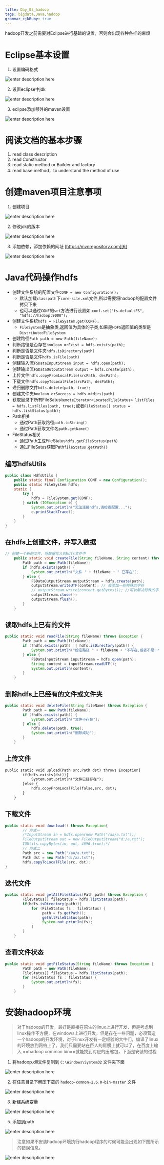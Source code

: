 ```yaml
---
title: Day_03_hadoop
tags: bigdata,Java,hadoop
grammar_cjkRuby: true
---
```


hadoop开发之前需要对Eclipse进行基础的设置，否则会出现各种各样的麻烦

# Eclipse基本设置

1. 设置编码格式

![enter description here][1]

2. 设置eclipse中jdk

![enter description here][2]


3. eclipse添加额外的maven设置

![enter description here][3]

# 阅读文档的基本步骤

1. read class description
2. read Constructor
3. read static method or Builder and factory
4. read base method，to understand the method of use

# 创建maven项目注意事项
1. 创建项目

![enter description here][4]

2. 修改jdk的版本

![enter description here][5]

3. 添加依赖，添加依赖的网址 [https://mvnrepository.com][6]

![enter description here][7]

# Java代码操作hdfs

- 创建文件系统的配置文件`CONF = new Configuration();`
	- 默认加载`classpath`下`core-site.xml`文件,所以需要将hadoop的配置文件拷贝下来
	- 也可以通过`CONF`的`set`方法进行设置如:`conf.set("fs.defaultFS", "hdfs://hadoop:9000");`
- 创建文件系统`hdfs = FileSystem.get(CONF);`
	- `FileSystem`是抽象类,返回值为具体的子类,如果是`HDFS`返回值的类型是`DistributedFileSystem`
- 创建路径`Path path = new Path(fileName);`
- 判断路径是否存在`boolean orExist = hdfs.exists(path);`
- 判断是否是文件夹`hdfs.isDirectory(path)`
- 判断是否是文件`hdfs.isFile(path)`
- 创建输入流`FSDataInputStream input = hdfs.open(path);`
- 创建输出流`FSDataOutputStream output = hdfs.create(path);`
- 上传文件`hdfs.copyFromLocalFile(srcPath, desPath);`
- 下载文件`hdfs.copyToLocalFile(srcPath, desPath);`
- 递归删除文件`hdfs.delete(path, true);`
- 创建文件夹`boolean orSuccess = hdfs.mkdirs(path)`
- 获取目录下所有FileSatus`RemoteIterator<LocatedFileStatus> listFiles = hdfs.listFiles(path, true);`或者`FileStatus[] status = hdfs.listStatus(path);`
- Path相关
	- 通过Path获取路径`path.toString()`
	- 通过Path获取文件名`path.getName()`
- FileStatus相关
	- 通过Path生成FileStatus`hdfs.getFileStatus(path)`
	- 通过FileSatus获取Path`fileStatus.getPath()`

## 编写hdfsUtils

``` java
public class HdfsUtils {
	public static final Configuration CONF = new Configuration();
	public static FileSystem hdfs;
	static {
		try {
			hdfs = FileSystem.get(CONF);
		} catch (IOException e) {
			System.out.println("无法连接hdfs,请检查配置...");
			e.printStackTrace();
		}
	}
}
```

## 在hdfs上创建文件，并写入数据

``` java
// 创建一个新的文件，将数据写入到hdfs文件中
	public static void createFile(String fileName, String content) throws Exception {
		Path path = new Path(fileName);
		if (hdfs.exists(path)) {
			System.out.println("文件 " + fileName + " 已存在");
		} else {
			FSDataOutputStream outputStream = hdfs.create(path);
			outputStream.writeUTF(content); // 会添加一些特殊的字符
			// outputStream.write(content.getBytes()); //可以解决特殊的字符
			outputStream.close();
			outputStream.flush();
		}
	}
```
## 读取hdfs上已有的文件

``` java
public static void readFile(String fileName) throws Exception {
		Path path = new Path(fileName);
		if (!hdfs.exists(path) || hdfs.isDirectory(path)) {
			System.out.println("给定路径 " + fileName + "不存在,或者不是一个");
		} else {
			FSDataInputStream inputStream = hdfs.open(path);
			String content = inputStream.readUTF();
			System.out.println(content);
		}
	}
```

## 删除hdfs上已经有的文件或文件夹

``` java
public static void deleteFile(String fileName) throws Exception {
		Path path = new Path(fileName);
		if (!hdfs.exists(path)) {
			System.out.println("文件不存在");
		} else {
			hdfs.delete(path, true);
			System.out.println("删除成功");
		}
	}
```

## 上传文件

``` xml
public static void upload(Path src,Path dst) throws Exception{
		if(hdfs.exists(dst)){
			System.out.println("文件已经存在");
		}else {
			hdfs.copyFromLocalFile(false,src, dst);
		}
	}
```

## 下载文件

``` java
public static void download() throws Exception{
		// 方式一
		/*InputStream in = hdfs.open(new Path("/aa/a.txt"));
		FileOutputStream out = new FileOutputStream("d:/a.txt");
		IOUtils.copyBytes(in, out, 4096,true);*/
		// 方式二
		Path src = new Path("/aa/a.txt");
		Path dst = new Path("d:/aa.txt");
		hdfs.copyToLocalFile(src, dst);
}
```
## 迭代文件

``` java
public static void getAllFileStatus(Path path) throws Exception {
		FileStatus[] fileStatus = hdfs.listStatus(path);
		if(hdfs.isDirectory(path)){
			for (FileStatus fs : fileStatus) {
				 path = fs.getPath();
				 getAllFileStatus(path);
				 System.out.println(fs);
			}
		}
	}
```

## 查看文件状态

``` java
public static void getFileStatus(String fileName) throws Exception {
		Path path = new Path(fileName);
		FileStatus[] fileStatus = hdfs.listStatus(path);
		for (FileStatus fs : fileStatus) {
			System.out.println(fs);
		}
	}
```

# 安装hadoop环境

> 对于hadoop的开发，最好是直接在原生的linux上进行开发，但是考虑到linux操作不方便，在windows上进行开发，但是存在一些问题，必须营造一个hadoop的开发环境，对于linux开发有一定经验的大牛们，编译了linux的环境放到网络上了，我们只需要站在巨人的肩膀上就可以了，在百度上输入 ==hadoop common bin==就能找到对应的压缩包，下面是安装的过程

1. 将hadoop.dll文件复制到 `C:\Windows\System32` 文件夹下面

![enter description here][8]

2. 在任意目录下解压下载的 `hadoop-common-2.6.0-bin-master` 文件

![enter description here][9]

3. 新建系统变量

![enter description here][10]

5. 添加到path

![enter description here][11]

> 注意如果不安装hadoop环境执行hadoop程序的时候可能会出现如下图所示的错误信息。

![enter description here][12]





  [1]: https://www.github.com/xiesen310/notes_Images/raw/master/images/1507808911254.jpg
  [2]: https://www.github.com/xiesen310/notes_Images/raw/master/images/1507808921928.jpg
  [3]: https://www.github.com/xiesen310/notes_Images/raw/master/images/1507808931985.jpg
  [4]: https://www.github.com/xiesen310/notes_Images/raw/master/images/1507809837047.jpg
  [5]: https://www.github.com/xiesen310/notes_Images/raw/master/images/1507809848174.jpg
  [6]: https://mvnrepository.com
  [7]: https://www.github.com/xiesen310/notes_Images/raw/master/images/1507809858528.jpg
  [8]: https://www.github.com/xiesen310/notes_Images/raw/master/images/1507810842258.jpg
  [9]: https://www.github.com/xiesen310/notes_Images/raw/master/images/1507810769672.jpg
  [10]: https://www.github.com/xiesen310/notes_Images/raw/master/images/1507810944794.jpg
  [11]: https://www.github.com/xiesen310/notes_Images/raw/master/images/1507811060807.jpg
  [12]: https://www.github.com/xiesen310/notes_Images/raw/master/images/1507811177418.jpg